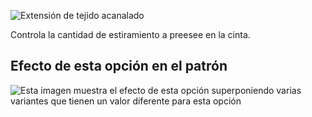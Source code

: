 ![Extensión de tejido acanalado](./ribbingstretch.svg)

Controla la cantidad de estiramiento a preesee en la cinta.

## Efecto de esta opción en el patrón

![Esta imagen muestra el efecto de esta opción superponiendo varias variantes que tienen un valor diferente para esta opción](huey_ribbingstretch_sample.svg "Efecto de esta opción en el patrón")

